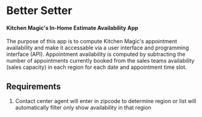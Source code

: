 # Better Setter
#### Kitchen Magic's In-Home Estimate Availability App

The purpose of this app is to compute Kitchen Magic's appointment availability and make it accessable via a user interface and programming interface (API). Appointment availability is computed by subtracting the number of appointments currently booked from the sales teams availability (sales capacity) in each region for each date and appointment time slot.

## Requirements
1. Contact center agent will enter in zipcode to determine region or list will automatically filter only show availability in that region
